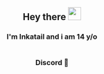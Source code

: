 <div align="center">

## **Hey there** <img src="https://raw.githubusercontent.com/MartinHeinz/MartinHeinz/master/wave.gif" width="30px">

### I'm Inkatail and i am 14 y/o
  
#
  
### Discord 💬  
